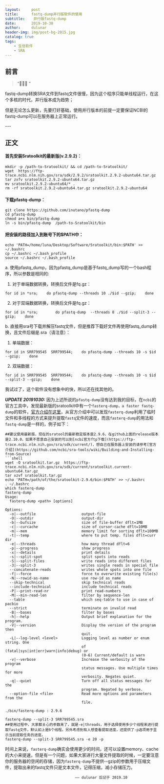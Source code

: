 ```yaml
---
layout:     post
title:      fastq-dump并行版软件的使用
subtitle:    并行版fastq-dump
date:       2019-10-30
author:     dulunar
header-img: img/post-bg-2015.jpg
catalog: true
tags:
    - 生信软件
    - SRA
---
```



## 前言
> “🙉🙉🙉 ”

fastq-dump转换SRA文件到fastq文件很慢，因为这个程序只能单线程运行，在这个多核的时代，并行版本成为趋势；

但是无论怎么更新，先要打好基础，使用并行版本的前提一定要保证NCBI的fastq-dump可以在服务器上正常运行。

<p id = "build"></p>
---

## 正文

#### 首先安装Sratoolkit的最新版(v.2.9.2)：
```shell
mkdir -p /path-to-Sratoolkit/ && cd /path-to-Sratoolkit/
wget  https://ftp-trace.ncbi.nlm.nih.gov/sra/sdk/2.9.2/sratoolkit.2.9.2-ubuntu64.tar.gz 
tar zxfv sratoolkit.2.9.2-ubuntu64.tar.gz
mv sratoolkit.2.9.2-ubuntu64/* . 
rm -rf sratoolkit.2.9.2-ubuntu64.tar.gz sratoolkit.2.9.2-ubuntu64
```

#### 下载pfastq-dump：
```shell
git clone https://github.com/inutano/pfastq-dump 
cd pfastq-dump 
chmod a+x bin/pfastq-dump 
ln -s bin/pfastq-dump  /path-to-Sratoolkit/bin
```

#### 把安装的路径加入到账号下的$PATH中：
```shell
echo 'PATH=/home/luna/Desktop/Software/Sratoolkit/bin:$PATH' >> ~/.bashrc
cp ~/.bashrc ~/.bash_profile 
source ~/.bashrc ~/.bash_profile
```

a. 使用pfastq_dump，因为pfastq_dump是基于fastq_dump写的一个bash程序，所以参数是相同的:

1. 对于单端数据转换，转换后文件是fq.gz：
```shell
for id in *sra;    do pfastq-dump --threads 10 ./$id --gzip;    done 
```

2. 对于双端数据转换，转换后文件是fq.gz：
```shell
for id in *sra;        do pfastq-dump  --threads 8 ./$id --split-3 --gzip;    done 
```

b. 直接用sra号下载并解压fastq文件，但是推荐下载好文件再使用fastq_dump转换，且文件后缀是.sra（请注意）：
1. 单端数据：
```shell
for id in SRR799545  SRR799544;    do pfastq-dump --threads 10 -s $id --gzip;    done
```

2. 双端数据：
```shell
for id in SRR799545  SRR799544;    do pfastq-dump --threads 10 -s $id --split-3 --gzip;    done
```
我试过了，这个软件没有想象中的快，所以还在找其他的。

***UPDATE 20191030:***
因为上述所说的`pfastq-dump`没有达到我的目标，在`ncbi`的官方工具中，发现最新版的sratoolkit中有一个`fasterq-dump，a faster fastq-dump`的软件，[官方介绍在这里](https://github.com/ncbi/sra-tools/wiki/HowTo:-fasterq-dump)，从官方介绍中可以发现`fasterq-dump`利用了临时文件和多线程的方式来提升提取`fastq`文件的速度，而且`fasterq-dump`的用法和`fastq-dump`是一样的，例子如下：
```shell
##建议使用最新版，现在的sratool的最新稳定版本是2.9.6，在github上面的release版本是2.10.0，如果不愿意自己安装的可以到[ncbi官方ftp下载](https://ftp-trace.ncbi.nlm.nih.gov/sra/sdk/current/)，想自己在服务器上安装的请参考[官方介绍](https://github.com/ncbi/sra-tools/wiki/Building-and-Installing-from-Source)
```shell
wget -O sratoolkit.tar.gz  https://ftp-trace.ncbi.nlm.nih.gov/sra/sdk/current/sratoolkit.current-ubuntu64.tar.gz
tar xzvf sratoolkit.tar.gz
echo 'PATH=/path/of/the/sratoolkit-2.9.6/bin:$PATH' >> ~/.bashrc
. ~/.bashrc
which fasterq-dump
fasterq-dump
Usage:
  fasterq-dump <path> [options]

Options:
  -o|--outfile                     output-file
  -O|--outdir                      output-dir
  -b|--bufsize                     size of file-buffer dflt=1MB
  -c|--curcache                    size of cursor-cache dflt=10MB
  -m|--mem                         memory limit for sorting dflt=100MB
  -t|--temp                        where to put temp. files dflt=curr dir
  -e|--threads                     how many thread dflt=6
  -p|--progress                    show progress
  -x|--details                     print details
  -s|--split-spot                  split spots into reads
  -S|--split-files                 write reads into different files
  -3|--split-3                     writes single reads in special file
  --concatenate-reads              writes whole spots into one file
  -f|--force                       force to overwrite existing file(s)
  -N|--rowid-as-name               use row-id as name
  --skip-technical                 skip technical reads
  --include-technical              include technical reads
  -P|--print-read-nr               print read-numbers
  -M|--min-read-len                filter by sequence-len
  --table                          which seq-table to use in case of pacbio
  --strict                         terminate on invalid read
  -B|--bases                       filter by bases
  -h|--help                        Output brief explanation for the program.
  -V|--version                     Display the version of the program then
                                   quit.
  -L|--log-level <level>           Logging level as number or enum string. One
                                   of (fatal|sys|int|err|warn|info|debug) or
                                   (0-6) Current/default is warn
  -v|--verbose                     Increase the verbosity of the program
                                   status messages. Use multiple times for more
                                   verbosity. Negates quiet.
  -q|--quiet                       Turn off all status messages for the
                                   program. Negated by verbose.
  --option-file <file>             Read more options and parameters from the
                                   file.

./bin/fasterq-dump : 2.9.6

fasterq-dump --split-3 SRR799545.sra
##使用过程中，大家都关心的参数来了，就是-e|threads，用于选择使用多少个线程来进行提取fastq文件，默认如上是6个线程。另外考虑到有人想查看提取进度，还提供了-p选项用于显示当前提取任务的进度。
fasterq-dump --split-3 SRR799545.sra -e 20 -p
```
时间上来说，`fasterq-dump`确实会使用更少的时间，还可以设置memory、cache的大小来提速，但是有一个问题，如果大家进行大量文件提取的时候，一定要注意你的服务器的空闲的存储，因为`fasterq-dump`不提供--gzip的参数用于压缩文件，提取出来的fastq文件只是文本文件，记得压缩，减小存储压力。


									—— dulunar 后记于 2019.10